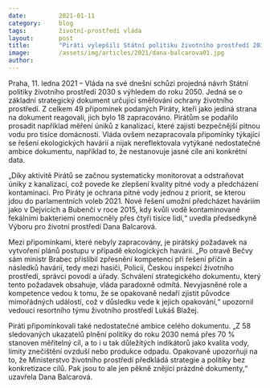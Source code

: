 ```yaml
---
date:         2021-01-11
category:     blog
tags:         životní-prostředí vláda
layout:       post
title:        "Piráti vylepšili Státní politiku životního prostředí 2030, stále má však své nedostatky"
image:        /assets/img/articles/2021/dana-balcarova01.jpg
author:       
---
```




Praha, 11. ledna 2021 – Vláda na své dnešní schůzi projedná návrh Státní politiky životního prostředí 2030 s výhledem do roku 2050. Jedná se o základní strategický dokument určující směřování ochrany životního prostředí. Z celkem 49 připomínek podaných Piráty, kteří jako jediná strana na dokument reagovali, jich bylo 18 zapracováno. Pirátům se podařilo prosadit například měření úniků z kanalizací, které zajistí bezpečnější pitnou vodu pro tisíce domácností. Vláda ovšem nezapracovala připomínky týkající se řešení ekologických havárií a nijak nereflektovala vytýkané nedostatečné ambice dokumentu, například to, že nestanovuje jasné cíle ani konkrétní data.


„Díky aktivitě Pirátů se začnou systematicky monitorovat a odstraňovat úniky z kanalizací, což povede ke zlepšení kvality pitné vody a předcházení kontaminaci. Pro Piráty je ochrana pitné vody jednou z priorit, se kterou jdou do parlamentních voleb 2021. Nové řešení umožní předcházet haváriím jako v Dejvicích a Bubenči v roce 2015, kdy kvůli vodě kontaminované fekálními bakteriemi onemocněly přes čtyři tisíce lidí,“ uvedla předsedkyně Výboru pro životní prostředí Dana Balcarová.

Mezi připomínkami, které nebyly zapracovány, je pirátský požadavek na vytvoření plánů postupu v případě ekologických havárií. „Po otravě Bečvy sám ministr Brabec přislíbil zpřesnění kompetencí při řešení příčin a následků havárií, tedy mezi hasiči, Policií, Českou inspekcí životního prostředí, správci povodí a úřady. Schválení strategického dokumentu, který tento požadavek obsahuje, vláda paradoxně odmítá. Nevyjasněné role a kompetence vedou k tomu, že se opakovaně nedaří zjistit původce mimořádných událostí, což v důsledku vede k jejich opakování,“ upozornil vedoucí resortního týmu životního prostředí Lukáš Blažej.

Piráti připomínkovali také nedostatečné ambice celého dokumentu. „Z 58 sledovaných ukazatelů plnění politiky do roku 2030 nemá přes 70 % stanoven měřitelný cíl, a to i u tak důležitých indikátorů jako kvalita vody, limity znečištění ovzduší nebo produkce odpadu. Opakovaně upozorňuji na to, že  Ministerstvo životního prostředí předkládá strategie a politiky bez konkretizace cílů. Pak jsou to ale jen pěkně znějící prázdné dokumenty,“ uzavřela Dana Balcarová.
